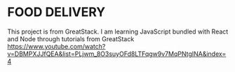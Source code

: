 # FOOD DELIVERY
 
This project is from GreatStack. I am learning JavaScript bundled with React and Node through tutorials from GreatStack
https://www.youtube.com/watch?v=DBMPXJJfQEA&list=PLjwm_8O3suyOFd8LTFqgw9v7MqPNtgINA&index=4
